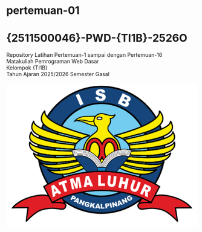 # pertemuan-01
# {2511500046}-PWD-{TI1B}-2526O
Repository Latihan Pertemuan-1 sampai dengan Pertemuan-16<br>
Matakuliah Pemrograman Web Dasar<br>
Kelompok {TI1B}<br>
Tahun Ajaran 2025/2026
Semester Gasal<br><br>
![logo ISBAL](../logoisbal.png)